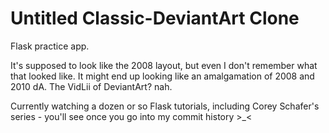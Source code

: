 # Untitled Classic-DeviantArt Clone

Flask practice app.

It's supposed to look like the 2008 layout, but even I don't remember
what that looked like. It might end up looking like an amalgamation of
2008 and 2010 dA. The VidLii of DeviantArt? nah.

Currently watching a dozen or so Flask tutorials,
including Corey Schafer's series - you'll see once you go into
my commit history >_<
